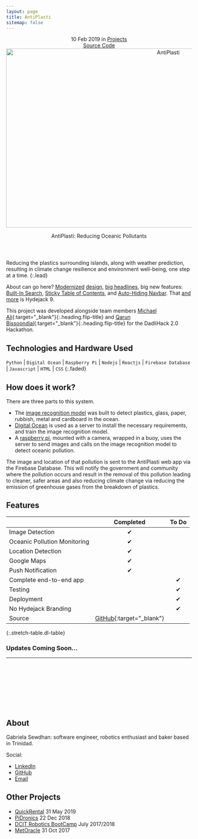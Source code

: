 ```yaml
---
layout: page
title: AntiPlasti
sitemap: false
---
```



<div markdown="0">
  <header>
    <div class ="row_project">
      <div class="column_project_l">
        <div class="post-date"> 
          <time datetime="2020-05-31T00:00:00+00:00">10 Feb 2019</time> in <a href="/portfolio/projects_test/" class="flip-title">Projects</a>
        </div>
      </div>
      <div class="column_project_l2">
        <a href="https://github.com/antiplasti" target="_blank" class="external heading flip-title">Source Code</a>
      </div>
    </div>
    <div class="lead aspect-ratio sixteen-nine flip-project-img"> 
      <img src="/portfolio/images/projects/antiplasti/antiplasti_large.jpg" alt="AntiPlasti" width="864" height="486" loading="lazy">
    </div>
    <p class="note-sm" title="AntiPlasti"> AntiPlasti: Reducing Oceanic Pollutants</p>
  </header>
</div>

Reducing the plastics surrounding islands, along with weather prediction, resulting in climate change resilience and environment well-being, one step at a time.
{:.lead}

About can go here?
[Modernized](#linking-in-style) [design](#whats-in-the-cards), [big headlines](#ready-for-the-big-screen), big new features: [Built-In Search](#built-in-search), [Sticky Table of Contents](#sticky-table-of-contents), and [Auto-Hiding Navbar](#auto-hiding-navbar). That [and more](#and-much-more) is Hydejack 9.

This project was developed alongside team members [Michael Ali](https://www.linkedin.com/in/michael-ali-79531932/){:target="_blank"}{:.heading.flip-title} and [Qarun Bissoondial](https://www.linkedin.com/in/qarun-qadir-bissoondial/){:target="_blank"}{:.heading.flip-title} for the DadliHack 2.0 Hackathon.


## Technologies and Hardware Used
`Python` | `Digital Ocean` | `Raspberry Pi` |  `Nodejs` | `Reactjs` | `Firebase Database` | `Javascript` | `HTML` | `CSS`
{:.faded}


## How does it work?
There are three parts to this system. 
- The [image recognition model](https://github.com/antiplasti/Plastic-Detection-Model) was built to  detect plastics, glass, paper, rubbish, metal and cardboard in the ocean. 
- [Digital Ocean](https://github.com/antiplasti/Anti-Plasti-System) is used as a server to install the necessary requirements, and train the image recognition model. 
- A [raspberry pi](), mounted with a camera, wrapped in a buoy, uses the server to send images and calls on the image recognition model to detect oceanic pollution. 

The image and location of that pollution is sent to the AntiPlasti web app via the Firebase Database. This will notify the government and community where the pollution occurs and result in the removal of this pollution leading to cleaner, safer areas and also reducing climate change via reducing the emission of greenhouse gases from the breakdown of plastics.

## Features

|                               | Completed      | To Do               |
|:------------------------------|:--------------:|:-------------------:|
| Image Detection               | &#x2714;       |                     |
| Oceanic Pollution Monitoring  | &#x2714;       |                     |
| Location Detection            | &#x2714;       |                     |
| Google Maps                   | &#x2714;       |                     |
| Push Notification             | &#x2714;       |                     |
| Complete end-to-end app       |                | &#x2714;            |
| Testing                       |                | &#x2714;            |
| Deployment                    |                | &#x2714;            |
| No Hydejack Branding          |                | &#x2714;            |
| Source                        | [GitHub](https://github.com/antiplasti){:target="_blank"}   |                   |
{:.stretch-table.dl-table}
 

### Updates Coming Soon...


<div markdown="0">
  <hr class="dingbat related">
  <aside class="about related mt4 mb4" role="complementary">
    <div class="author mt4"> 
      <img src="/portfolio/images/gabieicon_128.png" srcset="/portfolio/images/gabieicon_128.png 1x,/portfolio/images/gabieicon_256.png 2x" alt="<Gabriela> <Sewdhan>" class="avatar" width="120" height="120" loading="lazy" style="opacity: 0;">
      <h2 class="page-title hr-bottom"> About</h2>
      <p>Gabriela Sewdhan: software engineer, robotics enthusiast and baker based in Trinidad.</p>
      <div class="sidebar-social"> <span class="sr-only">Social:</span>
        <ul>
          <li> 
            <a href="https://www.linkedin.com/in/gabriela-sewdhan-3ba495120" target="_blank" title="LinkedIn" class="no-mark-external"> <span class="icon-linkedin2"></span> <span class="sr-only">LinkedIn</span> </a>
          </li>
          <li> 
            <a href="https://github.com/GabrielaSewdhan" target="_blank" title="GitHub" class="no-mark-external"> <span class="icon-github"></span> <span class="sr-only">GitHub</span> </a>
          </li>
          <li> 
            <a href="mailto:gabiems13@gmail.com" target="_blank" title="Email" class="no-mark-external"> <span class="icon-mail"></span> <span class="sr-only">Email</span> </a>
          </li>
        </ul>
      </div>
    </div>
  </aside>
  <aside class="related mb4" role="complementary">
    <h2 class="hr-bottom">Other Projects</h2>
    <ul class="related-posts">
      <li class="h4"> 
        <a href="/portfolio/projectlist/QuickRental/" class="flip-title"><span>QuickRental</span></a> <time class="faded fine" datetime="2020-07-03T00:00:00+00:00">31 May 2019</time>
      </li>
      <li class="h4"> 
        <a href="/portfolio/projectlist/PiDronics/" class="flip-title"><span>PiDronics</span></a> <time class="faded fine" datetime="2018-06-01T00:00:00+00:00">22 Dec 2018</time>
      </li>
      <li class="h4"> 
        <a href="/portfolio/projectlist/dcitCamp-2017-2018/" class="flip-title"><span>DCIT Robotics BootCamp</span></a> <time class="faded fine" datetime="2017-11-23T00:00:00+00:00">July 2017/2018</time>
      </li>
      <li class="h4"> 
        <a href="/portfolio/projectlist/MetOracle/" class="flip-title"><span>MetOracle</span></a> <time class="faded fine" datetime="2017-11-23T00:00:00+00:00">31 Oct 2017</time>
      </li>
    </ul>
  </aside>
</div>
